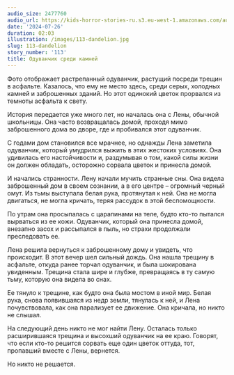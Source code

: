 ```yaml
---
audio_size: 2477760
audio_url: https://kids-horror-stories-ru.s3.eu-west-1.amazonaws.com/audio/113-dandelion.mp3
date: '2024-07-26'
duration: 02:03
illustration: /images/113-dandelion.jpg
slug: 113-dandelion
story_number: '113'
title: Одуванчик среди камней
---
```


Фото отображает растрепанный одуванчик, растущий посреди трещин в асфальте. Казалось, что ему не место здесь, среди серых, холодных камней и заброшенных зданий. Но этот одинокий цветок прорвался из темноты асфальта к свету.

История передается уже много лет, но началась она с Лены, обычной школьницы. Она часто возвращалась домой, проходя мимо заброшенного дома во дворе, где и пробивался этот одуванчик.

С годами дом становился все мрачнее, но однажды Лена заметила одуванчик, который умудрился выжить в этих жестоких условиях. Она удивилась его настойчивости и, раздумывая о том, какой силы жизни он должен обладать, осторожно сорвала цветок и принесла домой.

И начались странности. Лену начали мучить странные сны. Она видела заброшенный дом в своем сознании, а в его центре – огромный черный омут. Из тьмы выступала белая рука, протянутая к ней. Она не могла двигаться, не могла кричать, теряя рассудок в этой беспомощности.

По утрам она просыпалась с царапинами на теле, будто кто-то пытался вырваться из ее кожи. Одуванчик, который она принесла домой, внезапно засох и рассыпался в пыль, но страхи продолжали преследовать ее.

Лена решила вернуться к заброшенному дому и увидеть, что происходит. В этот вечер шел сильный дождь. Она нашла трещину в асфальте, откуда ранее торчал одуванчик, и была шокирована увиденным. Трещина стала шире и глубже, превращаясь в ту самую тьму, которую она видела во снах.

Ее тянуло к трещине, как будто она была мостом в иной мир. Белая рука, снова появившаяся из недр земли, тянулась к ней, и Лена почувствовала, как она парализует ее движение. Она кричала, но никто не слышал.

На следующий день никто не мог найти Лену. Осталась только расширившаяся трещина и высохший одуванчик на ее краю. Говорят, что если кто-то решится сорвать еще один цветок оттуда, тот, пропавший вместе с Лены, вернется.

Но никто не решается.